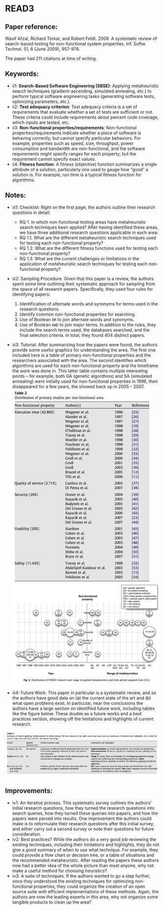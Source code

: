 # READ3

## Paper reference:

Wasif Afzal, Richard Torkar, and Robert Feldt. 2009. A systematic review of search-based testing for non-functional system properties. Inf. Softw. Technol. 51, 6 (June 2009), 957-976.

The paper had 211 citations at time of writing.

## Keywords:

* ii1: **Search-Based Software Engineering (SBSE)**: Applying metaheuristic search techniques (gradient-ascending, simulated annealing, etc.) to perform typical software engineering tasks (generating software tests, optimizing parameters, etc.).
* ii2: **Test adequacy criterion**: Test adequacy criteria is a set of requirements that evaluate whether a set of tests are sufficient or not. These criteria could include requirements about percent code coverage, which inputs are tested, etc.
* ii3: **Non-functional properties/requirements**: Non-functional properties/requirements indicate whether a piece of software is behaving correctly, but cannot specify particular behaviors. For example, properties such as speed, size, throughput, power consumption and bandwidth are non-functional, and the software requirements might specify ranges for each property; but the requirement cannot specify exact values.
* ii4: **Fitness function**: A fitness (objective) function summarizes a single attribute of a solution, particularly one used to gauge how “good” a solution is. For example, run time is a typical fitness function for algorithms. 

## Notes:

* iii1: Checklist: Right on the first page, the authors outline their research questions in detail:
    * RQ 1. In which non-functional testing areas have metaheuristic search techniques been applied?
After having identified these areas, we have three additional research questions applicable in each area: 
    * RQ 1.1. What are the different metaheuristic search techniques used for testing each non-functional property? 
    * RQ 1.2. What are the different fitness functions used for testing each non-functional property? 
    * RQ 1.3. What are the current challenges or limitations in the application of metaheuristic search techniques for testing each non-functional property? 

* iii2: Sampling Procedure. Given that this paper is a review, the authors spent some time outlining their systematic approach for sampling from the space of all research papers. Specifically, they used four rules for identifying papers:
    1. Identification of alternate words and synonyms for terms used in the research questions.
    2. Identify common non-functional properties for searching.
    3. Use of Boolean `OR` to join alternate words and synonyms.
    4. Use of Boolean `AND` to join major terms.
In addition to the rules, they include the search terms used, the databases searched, and the final selection criteria. In total, they found 404 distinct papers. 
* iii3: Tutorial: After summarizing how the papers were found, the authors provide some useful graphics for understanding the area. The first one included here is a table of primary non-functional properties and the researchers associated with the area. The second identifies which algorithms are used for each non-functional property and the timeframe the work was done in. This latter table contains multiple interesting points – for example, both GA (genetic algorithms) and SA (simulated annealing) were initially used for non-functional properties in 1996, then disappeared for a few years, the showed back up in 2005 – 2007.  
![](image1.png)
![](image2.png)

* iii4: Future Work: This paper in particular is a systematic review, and so the authors have good data on (a) the current state of the art and (b) what open problems exist. In particular, near the conclusions the authors have a large section on identified future work, including tables like the figure below. These double as a future works and a best practices section, showing off the limitations and highlights of current research.

![](image3.png)

## Improvements:

* iv1: An iterative process. This systematic survey outlines the authors’ initial research questions, how they turned the research questions into search queries, how they turned these queries into papers, and how the papers were parsed into results. One improvement the authors could make is to reformulate their research questions after this initial survey, and either carry out a second survey or note their questions for future consideration.
* iv2: Best practices? While the authors do a very good job reviewing the existing techniques, including their limitations and highlights, they do not give a good summary of when to use what technique. For example, they could provide a flow chart or decision tree, or a table of situations and the recommended metaheuristic. After reading the papers these authors now had a better idea of the whole picture than most anyone, why not make a useful method for choosing heuristics? 
* iv3: A suite of techniques. If the authors wanted to go a step further, once they understood the existing techniques for optimizing non-functional properties, they could organize the creation of an open source suite with efficient implementations of these methods. Again, the authors are now the leading experts in this area, why not organize some tangible products to clean up the area?